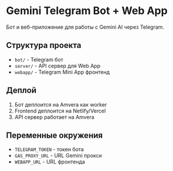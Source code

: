 # Gemini Telegram Bot + Web App

Бот и веб-приложение для работы с Gemini AI через Telegram.

## Структура проекта

- `bot/` - Telegram бот
- `server/` - API сервер для Web App
- `webapp/` - Telegram Mini App фронтенд

## Деплой

1. Бот деплоится на Amvera как worker
2. Frontend деплоится на Netlify/Vercel
3. API сервер работает на Amvera

## Переменные окружения

- `TELEGRAM_TOKEN` - токен бота
- `GAS_PROXY_URL` - URL Gemini прокси
- `WEBAPP_URL` - URL фронтенда